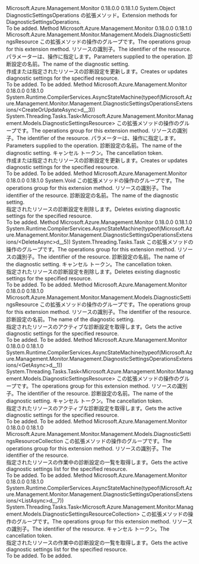 <Type Name="DiagnosticSettingsOperationsExtensions" FullName="Microsoft.Azure.Management.Monitor.Management.DiagnosticSettingsOperationsExtensions">
  <TypeSignature Language="C#" Value="public static class DiagnosticSettingsOperationsExtensions" />
  <TypeSignature Language="ILAsm" Value=".class public auto ansi abstract sealed beforefieldinit DiagnosticSettingsOperationsExtensions extends System.Object" />
  <TypeSignature Language="DocId" Value="T:Microsoft.Azure.Management.Monitor.Management.DiagnosticSettingsOperationsExtensions" />
  <TypeSignature Language="VB.NET" Value="Public Module DiagnosticSettingsOperationsExtensions" />
  <TypeSignature Language="F#" Value="type DiagnosticSettingsOperationsExtensions = class" />
  <AssemblyInfo>
    <AssemblyName>Microsoft.Azure.Management.Monitor</AssemblyName>
    <AssemblyVersion>0.18.0.0</AssemblyVersion>
    <AssemblyVersion>0.18.1.0</AssemblyVersion>
  </AssemblyInfo>
  <Base>
    <BaseTypeName>System.Object</BaseTypeName>
  </Base>
  <Interfaces />
  <Docs>
    <summary>
            <span data-ttu-id="2737a-101">DiagnosticSettingsOperations の拡張メソッド。</span><span class="sxs-lookup"><span data-stu-id="2737a-101">Extension methods for DiagnosticSettingsOperations.</span></span>
            </summary>
    <remarks>To be added.</remarks>
  </Docs>
  <Members>
    <Member MemberName="CreateOrUpdate">
      <MemberSignature Language="C#" Value="public static Microsoft.Azure.Management.Monitor.Management.Models.DiagnosticSettingsResource CreateOrUpdate (this Microsoft.Azure.Management.Monitor.Management.IDiagnosticSettingsOperations operations, string resourceUri, Microsoft.Azure.Management.Monitor.Management.Models.DiagnosticSettingsResource parameters, string name);" />
      <MemberSignature Language="ILAsm" Value=".method public static hidebysig class Microsoft.Azure.Management.Monitor.Management.Models.DiagnosticSettingsResource CreateOrUpdate(class Microsoft.Azure.Management.Monitor.Management.IDiagnosticSettingsOperations operations, string resourceUri, class Microsoft.Azure.Management.Monitor.Management.Models.DiagnosticSettingsResource parameters, string name) cil managed" />
      <MemberSignature Language="DocId" Value="M:Microsoft.Azure.Management.Monitor.Management.DiagnosticSettingsOperationsExtensions.CreateOrUpdate(Microsoft.Azure.Management.Monitor.Management.IDiagnosticSettingsOperations,System.String,Microsoft.Azure.Management.Monitor.Management.Models.DiagnosticSettingsResource,System.String)" />
      <MemberSignature Language="VB.NET" Value="&lt;Extension()&gt;&#xA;Public Function CreateOrUpdate (operations As IDiagnosticSettingsOperations, resourceUri As String, parameters As DiagnosticSettingsResource, name As String) As DiagnosticSettingsResource" />
      <MemberSignature Language="F#" Value="static member CreateOrUpdate : Microsoft.Azure.Management.Monitor.Management.IDiagnosticSettingsOperations * string * Microsoft.Azure.Management.Monitor.Management.Models.DiagnosticSettingsResource * string -&gt; Microsoft.Azure.Management.Monitor.Management.Models.DiagnosticSettingsResource" Usage="Microsoft.Azure.Management.Monitor.Management.DiagnosticSettingsOperationsExtensions.CreateOrUpdate (operations, resourceUri, parameters, name)" />
      <MemberType>Method</MemberType>
      <AssemblyInfo>
        <AssemblyName>Microsoft.Azure.Management.Monitor</AssemblyName>
        <AssemblyVersion>0.18.0.0</AssemblyVersion>
        <AssemblyVersion>0.18.1.0</AssemblyVersion>
      </AssemblyInfo>
      <ReturnValue>
        <ReturnType>Microsoft.Azure.Management.Monitor.Management.Models.DiagnosticSettingsResource</ReturnType>
      </ReturnValue>
      <Parameters>
        <Parameter Name="operations" Type="Microsoft.Azure.Management.Monitor.Management.IDiagnosticSettingsOperations" RefType="this" />
        <Parameter Name="resourceUri" Type="System.String" />
        <Parameter Name="parameters" Type="Microsoft.Azure.Management.Monitor.Management.Models.DiagnosticSettingsResource" />
        <Parameter Name="name" Type="System.String" />
      </Parameters>
      <Docs>
        <param name="operations">
            <span data-ttu-id="2737a-102">この拡張メソッドの操作のグループです。</span><span class="sxs-lookup"><span data-stu-id="2737a-102">The operations group for this extension method.</span></span>
            </param>
        <param name="resourceUri">
            <span data-ttu-id="2737a-103">リソースの識別子。</span><span class="sxs-lookup"><span data-stu-id="2737a-103">The identifier of the resource.</span></span>
            </param>
        <param name="parameters">
            <span data-ttu-id="2737a-104">パラメーターは、操作に指定します。</span><span class="sxs-lookup"><span data-stu-id="2737a-104">Parameters supplied to the operation.</span></span>
            </param>
        <param name="name">
            <span data-ttu-id="2737a-105">診断設定の名前。</span><span class="sxs-lookup"><span data-stu-id="2737a-105">The name of the diagnostic setting.</span></span>
            </param>
        <summary>
            <span data-ttu-id="2737a-106">作成または指定されたリソースの診断設定を更新します。</span><span class="sxs-lookup"><span data-stu-id="2737a-106">Creates or updates diagnostic settings for the specified resource.</span></span>
            </summary>
        <returns>To be added.</returns>
        <remarks>To be added.</remarks>
      </Docs>
    </Member>
    <Member MemberName="CreateOrUpdateAsync">
      <MemberSignature Language="C#" Value="public static System.Threading.Tasks.Task&lt;Microsoft.Azure.Management.Monitor.Management.Models.DiagnosticSettingsResource&gt; CreateOrUpdateAsync (this Microsoft.Azure.Management.Monitor.Management.IDiagnosticSettingsOperations operations, string resourceUri, Microsoft.Azure.Management.Monitor.Management.Models.DiagnosticSettingsResource parameters, string name, System.Threading.CancellationToken cancellationToken = null);" />
      <MemberSignature Language="ILAsm" Value=".method public static hidebysig class System.Threading.Tasks.Task`1&lt;class Microsoft.Azure.Management.Monitor.Management.Models.DiagnosticSettingsResource&gt; CreateOrUpdateAsync(class Microsoft.Azure.Management.Monitor.Management.IDiagnosticSettingsOperations operations, string resourceUri, class Microsoft.Azure.Management.Monitor.Management.Models.DiagnosticSettingsResource parameters, string name, valuetype System.Threading.CancellationToken cancellationToken) cil managed" />
      <MemberSignature Language="DocId" Value="M:Microsoft.Azure.Management.Monitor.Management.DiagnosticSettingsOperationsExtensions.CreateOrUpdateAsync(Microsoft.Azure.Management.Monitor.Management.IDiagnosticSettingsOperations,System.String,Microsoft.Azure.Management.Monitor.Management.Models.DiagnosticSettingsResource,System.String,System.Threading.CancellationToken)" />
      <MemberSignature Language="F#" Value="static member CreateOrUpdateAsync : Microsoft.Azure.Management.Monitor.Management.IDiagnosticSettingsOperations * string * Microsoft.Azure.Management.Monitor.Management.Models.DiagnosticSettingsResource * string * System.Threading.CancellationToken -&gt; System.Threading.Tasks.Task&lt;Microsoft.Azure.Management.Monitor.Management.Models.DiagnosticSettingsResource&gt;" Usage="Microsoft.Azure.Management.Monitor.Management.DiagnosticSettingsOperationsExtensions.CreateOrUpdateAsync (operations, resourceUri, parameters, name, cancellationToken)" />
      <MemberType>Method</MemberType>
      <AssemblyInfo>
        <AssemblyName>Microsoft.Azure.Management.Monitor</AssemblyName>
        <AssemblyVersion>0.18.0.0</AssemblyVersion>
        <AssemblyVersion>0.18.1.0</AssemblyVersion>
      </AssemblyInfo>
      <Attributes>
        <Attribute>
          <AttributeName>System.Runtime.CompilerServices.AsyncStateMachine(typeof(Microsoft.Azure.Management.Monitor.Management.DiagnosticSettingsOperationsExtensions/&lt;CreateOrUpdateAsync&gt;d__3))</AttributeName>
        </Attribute>
      </Attributes>
      <ReturnValue>
        <ReturnType>System.Threading.Tasks.Task&lt;Microsoft.Azure.Management.Monitor.Management.Models.DiagnosticSettingsResource&gt;</ReturnType>
      </ReturnValue>
      <Parameters>
        <Parameter Name="operations" Type="Microsoft.Azure.Management.Monitor.Management.IDiagnosticSettingsOperations" RefType="this" />
        <Parameter Name="resourceUri" Type="System.String" />
        <Parameter Name="parameters" Type="Microsoft.Azure.Management.Monitor.Management.Models.DiagnosticSettingsResource" />
        <Parameter Name="name" Type="System.String" />
        <Parameter Name="cancellationToken" Type="System.Threading.CancellationToken" />
      </Parameters>
      <Docs>
        <param name="operations">
            <span data-ttu-id="2737a-107">この拡張メソッドの操作のグループです。</span><span class="sxs-lookup"><span data-stu-id="2737a-107">The operations group for this extension method.</span></span>
            </param>
        <param name="resourceUri">
            <span data-ttu-id="2737a-108">リソースの識別子。</span><span class="sxs-lookup"><span data-stu-id="2737a-108">The identifier of the resource.</span></span>
            </param>
        <param name="parameters">
            <span data-ttu-id="2737a-109">パラメーターは、操作に指定します。</span><span class="sxs-lookup"><span data-stu-id="2737a-109">Parameters supplied to the operation.</span></span>
            </param>
        <param name="name">
            <span data-ttu-id="2737a-110">診断設定の名前。</span><span class="sxs-lookup"><span data-stu-id="2737a-110">The name of the diagnostic setting.</span></span>
            </param>
        <param name="cancellationToken">
            <span data-ttu-id="2737a-111">キャンセル トークン。</span><span class="sxs-lookup"><span data-stu-id="2737a-111">The cancellation token.</span></span>
            </param>
        <summary>
            <span data-ttu-id="2737a-112">作成または指定されたリソースの診断設定を更新します。</span><span class="sxs-lookup"><span data-stu-id="2737a-112">Creates or updates diagnostic settings for the specified resource.</span></span>
            </summary>
        <returns>To be added.</returns>
        <remarks>To be added.</remarks>
      </Docs>
    </Member>
    <Member MemberName="Delete">
      <MemberSignature Language="C#" Value="public static void Delete (this Microsoft.Azure.Management.Monitor.Management.IDiagnosticSettingsOperations operations, string resourceUri, string name);" />
      <MemberSignature Language="ILAsm" Value=".method public static hidebysig void Delete(class Microsoft.Azure.Management.Monitor.Management.IDiagnosticSettingsOperations operations, string resourceUri, string name) cil managed" />
      <MemberSignature Language="DocId" Value="M:Microsoft.Azure.Management.Monitor.Management.DiagnosticSettingsOperationsExtensions.Delete(Microsoft.Azure.Management.Monitor.Management.IDiagnosticSettingsOperations,System.String,System.String)" />
      <MemberSignature Language="VB.NET" Value="&lt;Extension()&gt;&#xA;Public Sub Delete (operations As IDiagnosticSettingsOperations, resourceUri As String, name As String)" />
      <MemberSignature Language="F#" Value="static member Delete : Microsoft.Azure.Management.Monitor.Management.IDiagnosticSettingsOperations * string * string -&gt; unit" Usage="Microsoft.Azure.Management.Monitor.Management.DiagnosticSettingsOperationsExtensions.Delete (operations, resourceUri, name)" />
      <MemberType>Method</MemberType>
      <AssemblyInfo>
        <AssemblyName>Microsoft.Azure.Management.Monitor</AssemblyName>
        <AssemblyVersion>0.18.0.0</AssemblyVersion>
        <AssemblyVersion>0.18.1.0</AssemblyVersion>
      </AssemblyInfo>
      <ReturnValue>
        <ReturnType>System.Void</ReturnType>
      </ReturnValue>
      <Parameters>
        <Parameter Name="operations" Type="Microsoft.Azure.Management.Monitor.Management.IDiagnosticSettingsOperations" RefType="this" />
        <Parameter Name="resourceUri" Type="System.String" />
        <Parameter Name="name" Type="System.String" />
      </Parameters>
      <Docs>
        <param name="operations">
            <span data-ttu-id="2737a-113">この拡張メソッドの操作のグループです。</span><span class="sxs-lookup"><span data-stu-id="2737a-113">The operations group for this extension method.</span></span>
            </param>
        <param name="resourceUri">
            <span data-ttu-id="2737a-114">リソースの識別子。</span><span class="sxs-lookup"><span data-stu-id="2737a-114">The identifier of the resource.</span></span>
            </param>
        <param name="name">
            <span data-ttu-id="2737a-115">診断設定の名前。</span><span class="sxs-lookup"><span data-stu-id="2737a-115">The name of the diagnostic setting.</span></span>
            </param>
        <summary>
            <span data-ttu-id="2737a-116">指定されたリソースの診断設定を削除します。</span><span class="sxs-lookup"><span data-stu-id="2737a-116">Deletes existing diagnostic settings for the specified resource.</span></span>
            </summary>
        <remarks>To be added.</remarks>
      </Docs>
    </Member>
    <Member MemberName="DeleteAsync">
      <MemberSignature Language="C#" Value="public static System.Threading.Tasks.Task DeleteAsync (this Microsoft.Azure.Management.Monitor.Management.IDiagnosticSettingsOperations operations, string resourceUri, string name, System.Threading.CancellationToken cancellationToken = null);" />
      <MemberSignature Language="ILAsm" Value=".method public static hidebysig class System.Threading.Tasks.Task DeleteAsync(class Microsoft.Azure.Management.Monitor.Management.IDiagnosticSettingsOperations operations, string resourceUri, string name, valuetype System.Threading.CancellationToken cancellationToken) cil managed" />
      <MemberSignature Language="DocId" Value="M:Microsoft.Azure.Management.Monitor.Management.DiagnosticSettingsOperationsExtensions.DeleteAsync(Microsoft.Azure.Management.Monitor.Management.IDiagnosticSettingsOperations,System.String,System.String,System.Threading.CancellationToken)" />
      <MemberSignature Language="F#" Value="static member DeleteAsync : Microsoft.Azure.Management.Monitor.Management.IDiagnosticSettingsOperations * string * string * System.Threading.CancellationToken -&gt; System.Threading.Tasks.Task" Usage="Microsoft.Azure.Management.Monitor.Management.DiagnosticSettingsOperationsExtensions.DeleteAsync (operations, resourceUri, name, cancellationToken)" />
      <MemberType>Method</MemberType>
      <AssemblyInfo>
        <AssemblyName>Microsoft.Azure.Management.Monitor</AssemblyName>
        <AssemblyVersion>0.18.0.0</AssemblyVersion>
        <AssemblyVersion>0.18.1.0</AssemblyVersion>
      </AssemblyInfo>
      <Attributes>
        <Attribute>
          <AttributeName>System.Runtime.CompilerServices.AsyncStateMachine(typeof(Microsoft.Azure.Management.Monitor.Management.DiagnosticSettingsOperationsExtensions/&lt;DeleteAsync&gt;d__5))</AttributeName>
        </Attribute>
      </Attributes>
      <ReturnValue>
        <ReturnType>System.Threading.Tasks.Task</ReturnType>
      </ReturnValue>
      <Parameters>
        <Parameter Name="operations" Type="Microsoft.Azure.Management.Monitor.Management.IDiagnosticSettingsOperations" RefType="this" />
        <Parameter Name="resourceUri" Type="System.String" />
        <Parameter Name="name" Type="System.String" />
        <Parameter Name="cancellationToken" Type="System.Threading.CancellationToken" />
      </Parameters>
      <Docs>
        <param name="operations">
            <span data-ttu-id="2737a-117">この拡張メソッドの操作のグループです。</span><span class="sxs-lookup"><span data-stu-id="2737a-117">The operations group for this extension method.</span></span>
            </param>
        <param name="resourceUri">
            <span data-ttu-id="2737a-118">リソースの識別子。</span><span class="sxs-lookup"><span data-stu-id="2737a-118">The identifier of the resource.</span></span>
            </param>
        <param name="name">
            <span data-ttu-id="2737a-119">診断設定の名前。</span><span class="sxs-lookup"><span data-stu-id="2737a-119">The name of the diagnostic setting.</span></span>
            </param>
        <param name="cancellationToken">
            <span data-ttu-id="2737a-120">キャンセル トークン。</span><span class="sxs-lookup"><span data-stu-id="2737a-120">The cancellation token.</span></span>
            </param>
        <summary>
            <span data-ttu-id="2737a-121">指定されたリソースの診断設定を削除します。</span><span class="sxs-lookup"><span data-stu-id="2737a-121">Deletes existing diagnostic settings for the specified resource.</span></span>
            </summary>
        <returns>To be added.</returns>
        <remarks>To be added.</remarks>
      </Docs>
    </Member>
    <Member MemberName="Get">
      <MemberSignature Language="C#" Value="public static Microsoft.Azure.Management.Monitor.Management.Models.DiagnosticSettingsResource Get (this Microsoft.Azure.Management.Monitor.Management.IDiagnosticSettingsOperations operations, string resourceUri, string name);" />
      <MemberSignature Language="ILAsm" Value=".method public static hidebysig class Microsoft.Azure.Management.Monitor.Management.Models.DiagnosticSettingsResource Get(class Microsoft.Azure.Management.Monitor.Management.IDiagnosticSettingsOperations operations, string resourceUri, string name) cil managed" />
      <MemberSignature Language="DocId" Value="M:Microsoft.Azure.Management.Monitor.Management.DiagnosticSettingsOperationsExtensions.Get(Microsoft.Azure.Management.Monitor.Management.IDiagnosticSettingsOperations,System.String,System.String)" />
      <MemberSignature Language="VB.NET" Value="&lt;Extension()&gt;&#xA;Public Function Get (operations As IDiagnosticSettingsOperations, resourceUri As String, name As String) As DiagnosticSettingsResource" />
      <MemberSignature Language="F#" Value="static member Get : Microsoft.Azure.Management.Monitor.Management.IDiagnosticSettingsOperations * string * string -&gt; Microsoft.Azure.Management.Monitor.Management.Models.DiagnosticSettingsResource" Usage="Microsoft.Azure.Management.Monitor.Management.DiagnosticSettingsOperationsExtensions.Get (operations, resourceUri, name)" />
      <MemberType>Method</MemberType>
      <AssemblyInfo>
        <AssemblyName>Microsoft.Azure.Management.Monitor</AssemblyName>
        <AssemblyVersion>0.18.0.0</AssemblyVersion>
        <AssemblyVersion>0.18.1.0</AssemblyVersion>
      </AssemblyInfo>
      <ReturnValue>
        <ReturnType>Microsoft.Azure.Management.Monitor.Management.Models.DiagnosticSettingsResource</ReturnType>
      </ReturnValue>
      <Parameters>
        <Parameter Name="operations" Type="Microsoft.Azure.Management.Monitor.Management.IDiagnosticSettingsOperations" RefType="this" />
        <Parameter Name="resourceUri" Type="System.String" />
        <Parameter Name="name" Type="System.String" />
      </Parameters>
      <Docs>
        <param name="operations">
            <span data-ttu-id="2737a-122">この拡張メソッドの操作のグループです。</span><span class="sxs-lookup"><span data-stu-id="2737a-122">The operations group for this extension method.</span></span>
            </param>
        <param name="resourceUri">
            <span data-ttu-id="2737a-123">リソースの識別子。</span><span class="sxs-lookup"><span data-stu-id="2737a-123">The identifier of the resource.</span></span>
            </param>
        <param name="name">
            <span data-ttu-id="2737a-124">診断設定の名前。</span><span class="sxs-lookup"><span data-stu-id="2737a-124">The name of the diagnostic setting.</span></span>
            </param>
        <summary>
            <span data-ttu-id="2737a-125">指定されたリソースのアクティブな診断設定を取得します。</span><span class="sxs-lookup"><span data-stu-id="2737a-125">Gets the active diagnostic settings for the specified resource.</span></span>
            </summary>
        <returns>To be added.</returns>
        <remarks>To be added.</remarks>
      </Docs>
    </Member>
    <Member MemberName="GetAsync">
      <MemberSignature Language="C#" Value="public static System.Threading.Tasks.Task&lt;Microsoft.Azure.Management.Monitor.Management.Models.DiagnosticSettingsResource&gt; GetAsync (this Microsoft.Azure.Management.Monitor.Management.IDiagnosticSettingsOperations operations, string resourceUri, string name, System.Threading.CancellationToken cancellationToken = null);" />
      <MemberSignature Language="ILAsm" Value=".method public static hidebysig class System.Threading.Tasks.Task`1&lt;class Microsoft.Azure.Management.Monitor.Management.Models.DiagnosticSettingsResource&gt; GetAsync(class Microsoft.Azure.Management.Monitor.Management.IDiagnosticSettingsOperations operations, string resourceUri, string name, valuetype System.Threading.CancellationToken cancellationToken) cil managed" />
      <MemberSignature Language="DocId" Value="M:Microsoft.Azure.Management.Monitor.Management.DiagnosticSettingsOperationsExtensions.GetAsync(Microsoft.Azure.Management.Monitor.Management.IDiagnosticSettingsOperations,System.String,System.String,System.Threading.CancellationToken)" />
      <MemberSignature Language="F#" Value="static member GetAsync : Microsoft.Azure.Management.Monitor.Management.IDiagnosticSettingsOperations * string * string * System.Threading.CancellationToken -&gt; System.Threading.Tasks.Task&lt;Microsoft.Azure.Management.Monitor.Management.Models.DiagnosticSettingsResource&gt;" Usage="Microsoft.Azure.Management.Monitor.Management.DiagnosticSettingsOperationsExtensions.GetAsync (operations, resourceUri, name, cancellationToken)" />
      <MemberType>Method</MemberType>
      <AssemblyInfo>
        <AssemblyName>Microsoft.Azure.Management.Monitor</AssemblyName>
        <AssemblyVersion>0.18.0.0</AssemblyVersion>
        <AssemblyVersion>0.18.1.0</AssemblyVersion>
      </AssemblyInfo>
      <Attributes>
        <Attribute>
          <AttributeName>System.Runtime.CompilerServices.AsyncStateMachine(typeof(Microsoft.Azure.Management.Monitor.Management.DiagnosticSettingsOperationsExtensions/&lt;GetAsync&gt;d__1))</AttributeName>
        </Attribute>
      </Attributes>
      <ReturnValue>
        <ReturnType>System.Threading.Tasks.Task&lt;Microsoft.Azure.Management.Monitor.Management.Models.DiagnosticSettingsResource&gt;</ReturnType>
      </ReturnValue>
      <Parameters>
        <Parameter Name="operations" Type="Microsoft.Azure.Management.Monitor.Management.IDiagnosticSettingsOperations" RefType="this" />
        <Parameter Name="resourceUri" Type="System.String" />
        <Parameter Name="name" Type="System.String" />
        <Parameter Name="cancellationToken" Type="System.Threading.CancellationToken" />
      </Parameters>
      <Docs>
        <param name="operations">
            <span data-ttu-id="2737a-126">この拡張メソッドの操作のグループです。</span><span class="sxs-lookup"><span data-stu-id="2737a-126">The operations group for this extension method.</span></span>
            </param>
        <param name="resourceUri">
            <span data-ttu-id="2737a-127">リソースの識別子。</span><span class="sxs-lookup"><span data-stu-id="2737a-127">The identifier of the resource.</span></span>
            </param>
        <param name="name">
            <span data-ttu-id="2737a-128">診断設定の名前。</span><span class="sxs-lookup"><span data-stu-id="2737a-128">The name of the diagnostic setting.</span></span>
            </param>
        <param name="cancellationToken">
            <span data-ttu-id="2737a-129">キャンセル トークン。</span><span class="sxs-lookup"><span data-stu-id="2737a-129">The cancellation token.</span></span>
            </param>
        <summary>
            <span data-ttu-id="2737a-130">指定されたリソースのアクティブな診断設定を取得します。</span><span class="sxs-lookup"><span data-stu-id="2737a-130">Gets the active diagnostic settings for the specified resource.</span></span>
            </summary>
        <returns>To be added.</returns>
        <remarks>To be added.</remarks>
      </Docs>
    </Member>
    <Member MemberName="List">
      <MemberSignature Language="C#" Value="public static Microsoft.Azure.Management.Monitor.Management.Models.DiagnosticSettingsResourceCollection List (this Microsoft.Azure.Management.Monitor.Management.IDiagnosticSettingsOperations operations, string resourceUri);" />
      <MemberSignature Language="ILAsm" Value=".method public static hidebysig class Microsoft.Azure.Management.Monitor.Management.Models.DiagnosticSettingsResourceCollection List(class Microsoft.Azure.Management.Monitor.Management.IDiagnosticSettingsOperations operations, string resourceUri) cil managed" />
      <MemberSignature Language="DocId" Value="M:Microsoft.Azure.Management.Monitor.Management.DiagnosticSettingsOperationsExtensions.List(Microsoft.Azure.Management.Monitor.Management.IDiagnosticSettingsOperations,System.String)" />
      <MemberSignature Language="VB.NET" Value="&lt;Extension()&gt;&#xA;Public Function List (operations As IDiagnosticSettingsOperations, resourceUri As String) As DiagnosticSettingsResourceCollection" />
      <MemberSignature Language="F#" Value="static member List : Microsoft.Azure.Management.Monitor.Management.IDiagnosticSettingsOperations * string -&gt; Microsoft.Azure.Management.Monitor.Management.Models.DiagnosticSettingsResourceCollection" Usage="Microsoft.Azure.Management.Monitor.Management.DiagnosticSettingsOperationsExtensions.List (operations, resourceUri)" />
      <MemberType>Method</MemberType>
      <AssemblyInfo>
        <AssemblyName>Microsoft.Azure.Management.Monitor</AssemblyName>
        <AssemblyVersion>0.18.0.0</AssemblyVersion>
        <AssemblyVersion>0.18.1.0</AssemblyVersion>
      </AssemblyInfo>
      <ReturnValue>
        <ReturnType>Microsoft.Azure.Management.Monitor.Management.Models.DiagnosticSettingsResourceCollection</ReturnType>
      </ReturnValue>
      <Parameters>
        <Parameter Name="operations" Type="Microsoft.Azure.Management.Monitor.Management.IDiagnosticSettingsOperations" RefType="this" />
        <Parameter Name="resourceUri" Type="System.String" />
      </Parameters>
      <Docs>
        <param name="operations">
            <span data-ttu-id="2737a-131">この拡張メソッドの操作のグループです。</span><span class="sxs-lookup"><span data-stu-id="2737a-131">The operations group for this extension method.</span></span>
            </param>
        <param name="resourceUri">
            <span data-ttu-id="2737a-132">リソースの識別子。</span><span class="sxs-lookup"><span data-stu-id="2737a-132">The identifier of the resource.</span></span>
            </param>
        <summary>
            <span data-ttu-id="2737a-133">指定されたリソースの作業中の診断設定の一覧を取得します。</span><span class="sxs-lookup"><span data-stu-id="2737a-133">Gets the active diagnostic settings list for the specified resource.</span></span>
            </summary>
        <returns>To be added.</returns>
        <remarks>To be added.</remarks>
      </Docs>
    </Member>
    <Member MemberName="ListAsync">
      <MemberSignature Language="C#" Value="public static System.Threading.Tasks.Task&lt;Microsoft.Azure.Management.Monitor.Management.Models.DiagnosticSettingsResourceCollection&gt; ListAsync (this Microsoft.Azure.Management.Monitor.Management.IDiagnosticSettingsOperations operations, string resourceUri, System.Threading.CancellationToken cancellationToken = null);" />
      <MemberSignature Language="ILAsm" Value=".method public static hidebysig class System.Threading.Tasks.Task`1&lt;class Microsoft.Azure.Management.Monitor.Management.Models.DiagnosticSettingsResourceCollection&gt; ListAsync(class Microsoft.Azure.Management.Monitor.Management.IDiagnosticSettingsOperations operations, string resourceUri, valuetype System.Threading.CancellationToken cancellationToken) cil managed" />
      <MemberSignature Language="DocId" Value="M:Microsoft.Azure.Management.Monitor.Management.DiagnosticSettingsOperationsExtensions.ListAsync(Microsoft.Azure.Management.Monitor.Management.IDiagnosticSettingsOperations,System.String,System.Threading.CancellationToken)" />
      <MemberSignature Language="F#" Value="static member ListAsync : Microsoft.Azure.Management.Monitor.Management.IDiagnosticSettingsOperations * string * System.Threading.CancellationToken -&gt; System.Threading.Tasks.Task&lt;Microsoft.Azure.Management.Monitor.Management.Models.DiagnosticSettingsResourceCollection&gt;" Usage="Microsoft.Azure.Management.Monitor.Management.DiagnosticSettingsOperationsExtensions.ListAsync (operations, resourceUri, cancellationToken)" />
      <MemberType>Method</MemberType>
      <AssemblyInfo>
        <AssemblyName>Microsoft.Azure.Management.Monitor</AssemblyName>
        <AssemblyVersion>0.18.0.0</AssemblyVersion>
        <AssemblyVersion>0.18.1.0</AssemblyVersion>
      </AssemblyInfo>
      <Attributes>
        <Attribute>
          <AttributeName>System.Runtime.CompilerServices.AsyncStateMachine(typeof(Microsoft.Azure.Management.Monitor.Management.DiagnosticSettingsOperationsExtensions/&lt;ListAsync&gt;d__7))</AttributeName>
        </Attribute>
      </Attributes>
      <ReturnValue>
        <ReturnType>System.Threading.Tasks.Task&lt;Microsoft.Azure.Management.Monitor.Management.Models.DiagnosticSettingsResourceCollection&gt;</ReturnType>
      </ReturnValue>
      <Parameters>
        <Parameter Name="operations" Type="Microsoft.Azure.Management.Monitor.Management.IDiagnosticSettingsOperations" RefType="this" />
        <Parameter Name="resourceUri" Type="System.String" />
        <Parameter Name="cancellationToken" Type="System.Threading.CancellationToken" />
      </Parameters>
      <Docs>
        <param name="operations">
            <span data-ttu-id="2737a-134">この拡張メソッドの操作のグループです。</span><span class="sxs-lookup"><span data-stu-id="2737a-134">The operations group for this extension method.</span></span>
            </param>
        <param name="resourceUri">
            <span data-ttu-id="2737a-135">リソースの識別子。</span><span class="sxs-lookup"><span data-stu-id="2737a-135">The identifier of the resource.</span></span>
            </param>
        <param name="cancellationToken">
            <span data-ttu-id="2737a-136">キャンセル トークン。</span><span class="sxs-lookup"><span data-stu-id="2737a-136">The cancellation token.</span></span>
            </param>
        <summary>
            <span data-ttu-id="2737a-137">指定されたリソースの作業中の診断設定の一覧を取得します。</span><span class="sxs-lookup"><span data-stu-id="2737a-137">Gets the active diagnostic settings list for the specified resource.</span></span>
            </summary>
        <returns>To be added.</returns>
        <remarks>To be added.</remarks>
      </Docs>
    </Member>
  </Members>
</Type>